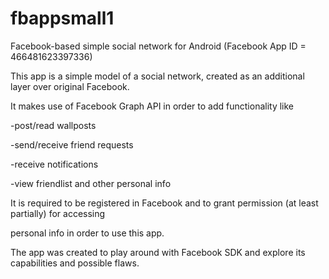 fbappsmall1
===========

Facebook-based simple social network for Android (Facebook App ID = 466481623397336) 

This app is a simple model of a social network, created as an additional layer over original Facebook.

It makes use of Facebook Graph API in order to add functionality like

-post/read wallposts

-send/receive friend requests

-receive notifications

-view friendlist and other personal info

It is required to be registered in Facebook and to grant permission (at least partially) for accessing

personal info in order to use this app.

The app was created to play around with Facebook SDK and explore its capabilities and possible flaws.
